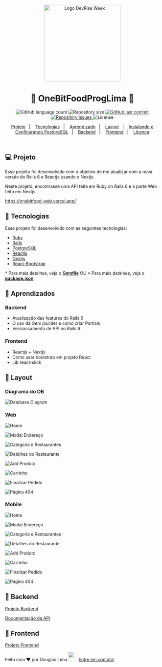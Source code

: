 <p align="center">
  <img alt="Logo DevRise Week" title="#douglasproglima-apps" src="https://rubyonrails.org/images/rails-logo.svg" width="250px" />
</p>

<h1 align="center">
🚀 OneBitFoodProgLima 🚀
</h1>

<p align="center">
  <img alt="GitHub language count" src="https://img.shields.io/github/languages/count/Douglasproglima/OneBitFoodAll">

  <img alt="Repository size" src="https://img.shields.io/github/repo-size/Douglasproglima/OneBitFoodAll">

  <a href="https://github.com/Douglasproglima/OneBitFoodAll/commits/main">
    <img alt="GitHub last commit" src="https://img.shields.io/github/last-commit/Douglasproglima/OneBitFoodAll">
  </a>

  <a href="https://github.com/Douglasproglima/FindHouses/issues">
    <img alt="Repository issues" src="https://img.shields.io/github/issues/Douglasproglima/OneBitFoodAll">
  </a>

  <img alt="License" src="https://img.shields.io/badge/license-MIT-brightgreen">
</p>

<p align="center">
  <a href="#-projeto">Projeto</a>&nbsp;&nbsp;&nbsp;|&nbsp;&nbsp;&nbsp;
  <a href="#rocket-tecnologias">Tecnologias</a>&nbsp;&nbsp;&nbsp;|&nbsp;&nbsp;&nbsp;
    <a href="#rocket-aprendizado">Aprendizado</a>&nbsp;&nbsp;&nbsp;|&nbsp;&nbsp;&nbsp;
  <a href="#rocket-layout">Layout</a>&nbsp;&nbsp;&nbsp;|&nbsp;&nbsp;&nbsp;
  <a href="#rocket-install-config-postgresql">Instalando e Configurando PostgreSQL</a>&nbsp;&nbsp;&nbsp;|&nbsp;&nbsp;&nbsp;
  <a href="#rocket-backend">Backend</a>&nbsp;&nbsp;&nbsp;|&nbsp;&nbsp;&nbsp;
  <a href="#rocket-frontend">Frontend</a>&nbsp;&nbsp;&nbsp;|&nbsp;&nbsp;&nbsp;
  <a href="#memo-licença">Licença</a>
</p>
<br>

## 💻 Projeto

Esse projeto foi desenvolvido com o objetivo de me atualizar com a nova versão do Rails 6 e Reactjs usando o Nextjs.

Neste projeto, encontrasse uma API feita em Ruby on Rails 6 e a parte Web feita em Nextjs.

https://onebitfood-web.vercel.app/

## :rocket: Tecnologias

Esse projeto foi desenvolvido com as seguintes tecnologias:

- [Ruby](https://www.ruby-lang.org/pt/)
- [Rails](https://rubyonrails.org/)
- [PostgreSQL](https://www.postgresql.org/)
- [Reactjs](https://pt-br.reactjs.org/)
- [Nextjs](https://nextjs.org/)
- [React-Bootstrap](https://react-bootstrap.github.io/)

\* Para mais detalhes, veja o **[Gemfile](./Backend/GemFile)**
OU
\* Para mais detalhes, veja o **[package.json](./frontend/package.json)**

## :school_satchel: Aprendizados
### Backend
- Atualização das features do Rails 6
- O uso da Gem jbuilder e como criar Partials
- Versionsamento de API no Rails 6

### Frontend
- Reactjs + Nextjs
- Como usar bootstrap em projeto React
- Lib react-slick

## 🎨 Layout
### Diagrama do DB
![Database Diagram](./frontend/assets/images/diagram-db.png)

### Web

![Home](./frontend/assets/images/web/01.png)

![Modal Endereço](./frontend/assets/images/web/02.png)

![Categoria e Restaurantes](./frontend/assets/images/web/03.png)

![Detalhes do Restaurante](./frontend/assets/images/web/04.png)

![Add Produto](./frontend/assets/images/web/05.png)

![Carrinho](./frontend/assets/images/web/06.png)

![Finalizar Pedido](./frontend/assets/images/web/07.png)

![Página 404](./frontend/assets/images/web/08.png)


### Mobile

![Home](./frontend/assets/images/mobile/01-mobile.png)

![Modal Endereço](./frontend/assets/images/mobile/02-mobile.png)

![Categoria e Restaurantes](./frontend/assets/images/mobile/03-mobile.png)

![Detalhes do Restaurante](./frontend/assets/images/mobile/04-mobile.png)

![Add Produto](./frontend/assets/images/mobile/05-mobile.png)

![Carrinho](./frontend/assets/images/mobile/06-mobile.png)

![Finalizar Pedido](./frontend/assets/images/mobile/07-mobile.png)

![Página 404](./frontend/assets/images/mobile/08-mobile.png)


## :notebook: Backend
[Projeto Backend](./Backend/README.md)

[Documentação da API](https://documenter.getpostman.com/view/2433434/TzeTKpyN)
## :notebook: Frontend
[Projeto Frontend](./frontend/README.md)

Feito com ❤️ por Douglas Lima <img src="https://raw.githubusercontent.com/Douglasproglima/douglasproglima/master/gifs/Hi.gif" width="30px"></h2> [Entre em contato!](https://www.linkedin.com/in/douglasproglima)
